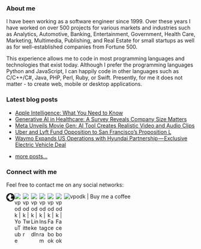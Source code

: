 ### About me

I have been working as a software engineer since 1999. Over these years I have worked on over 500 projects for various markets and industries such as Analytics, Automotive, Banking, Entertainment, Government, Health Care, Marketing, Multimedia, Publishing, and Real Estate for small startups as well as for well-established companies from Fortune 500.

This experience allows me to code in most programming languages and technologies that exist today. Although I prefer the programming languages Python and JavaScript, I can happily code in other languages such as C/C++/C#, Java, PHP, Perl, Ruby, or Swift. Presently, for me it does not matter - to create web, mobile or desktop applications.

### Latest blog posts

<!-- BLOG-POST-LIST:START -->
- [Apple Intelligence: What You Need to Know](https://medium.com/majordigest/apple-intelligence-what-you-need-to-know-1b3eb9aa041e?source=rss-22947912adc0------2)
- [Generative AI in Healthcare: A Survey Reveals Company Size Matters](https://medium.com/majordigest/generative-ai-in-healthcare-a-survey-reveals-company-size-matters-0a49fbea6a10?source=rss-22947912adc0------2)
- [Meta Unveils Movie Gen: AI Tool Creates Realistic Video and Audio Clips](https://medium.com/majordigest/meta-unveils-movie-gen-ai-tool-creates-realistic-video-and-audio-clips-d47e9dfcd509?source=rss-22947912adc0------2)
- [Uber and Lyft Fund Opposition to San Francisco’s Proposition L](https://medium.com/majordigest/uber-and-lyft-fund-opposition-to-san-franciscos-proposition-l-8173e810b991?source=rss-22947912adc0------2)
- [Waymo Expands US Operations with Hyundai Partnership — Exclusive Electric Vehicle Deal](https://medium.com/majordigest/waymo-expands-us-operations-with-hyundai-partnership-exclusive-electric-vehicle-deal-c02074086816?source=rss-22947912adc0------2)
<!-- BLOG-POST-LIST:END -->
- [more posts...](https://medium.com/@vpodk)

### Connect with me
Feel free to contact me on any social networks:

[<img align="left" alt="vpodk.com" width="22px" src="https://raw.githubusercontent.com/iconic/open-iconic/master/svg/globe.svg" />][website]
[<img align="left" alt="vpodk | YouTube" width="22px" src="https://cdn.jsdelivr.net/npm/simple-icons@v3/icons/youtube.svg" />][youtube]
[<img align="left" alt="vpodk | Twitter" width="22px" src="https://cdn.jsdelivr.net/npm/simple-icons@v3/icons/twitter.svg" />][twitter]
[<img align="left" alt="vpodk | LinkedIn" width="22px" src="https://cdn.jsdelivr.net/npm/simple-icons@v3/icons/linkedin.svg" />][linkedin]
[<img align="left" alt="vpodk | Instagram" width="22px" src="https://cdn.jsdelivr.net/npm/simple-icons@v3/icons/instagram.svg" />][instagram]
[<img align="left" alt="vpodk | Facebook" width="22px" src="https://cdn.jsdelivr.net/npm/simple-icons@v3/icons/facebook.svg" />][facebook]
[<img align="left" alt="vpodk | Facebook" width="22px" src="https://cdn.jsdelivr.net/npm/simple-icons@v3/icons/medium.svg" />][medium]
[<img align="left" alt="vpodk | Buy me a coffee" height="24px" src="https://cdn.buymeacoffee.com/buttons/default-yellow.png" />][buymeacoffee]
<br>

<!-- Meta data -->
[website]: https://vpodk.com
[twitter]: https://twitter.com/vpodk
[youtube]: https://youtube.com/@vpodk
[instagram]: https://instagram.com/vpodk
[linkedin]: https://linkedin.com/in/vpodk
[facebook]: https://facebook.com/vpodk
[medium]: https://medium.com/@vpodk
[buymeacoffee]: https://www.buymeacoffee.com/vpodk
